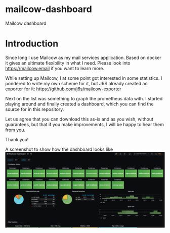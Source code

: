 # mailcow-dashboard
Mailcow dashboard

# Introduction
Since long I use Mailcow as my mail services application. Based on docker it gives an ultimate flexibility in what I need.
Please look into https://mailcow.email if you want to learn more.

While setting up Mailcow, I at some point got interested in some statistics. I pondered to write my own scheme for it, but J6S already created an exporter for it: https://github.com/j6s/mailcow-exporter

Next on the list was something to graph the prometheus data with. I started playing around and finally created a dashboard, which you can find the source for in this repository.

Let us agree that you can download this as-is and as you wish, without guarantees, but that if you make improvements, I will be happy to hear them from you.

Thank you!

A screenshot to show how the dashboard looks like
![Mailcow screenshot](./mailcow-dashboard.png)
